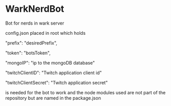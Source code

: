 # WarkNerdBot
Bot for nerds in wark server

config.json placed in root which holds

"prefix": "desiredPrefix",

"token": "botsToken",

"mongoIP": "ip to the mongoDB database"

"twitchClientID": "Twitch application client id"

"twitchClientSecret": "Twitch application secret"

is needed for the bot to work and the node modules used are not part of the repository but are named in the package.json
